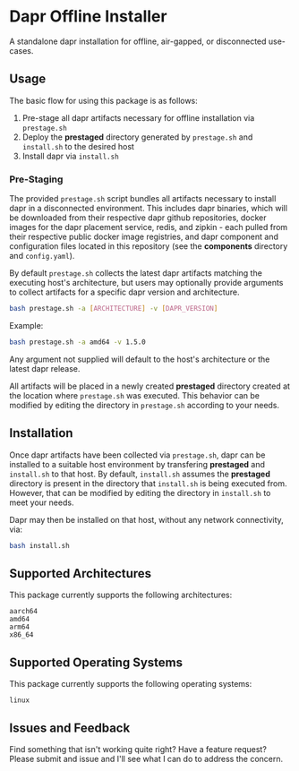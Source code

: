 # Dapr Offline Installer
A standalone dapr installation for offline, air-gapped, or disconnected use-cases.

## Usage

The basic flow for using this package is as follows:

1. Pre-stage all dapr artifacts necessary for offline installation via `prestage.sh`
2. Deploy the **prestaged** directory generated by `prestage.sh` and `install.sh` to the desired host
3. Install dapr via `install.sh`

### Pre-Staging

The provided `prestage.sh` script bundles all artifacts necessary to install dapr in a disconnected environment. This includes dapr binaries, which will be downloaded from their respective dapr github repositories, docker images for the dapr placement service, redis, and zipkin - each pulled from their respective public docker image registries, and dapr component and configuration files located in this repository (see the **components** directory and `config.yaml`).

By default `prestage.sh` collects the latest dapr artifacts matching the executing host's architecture, but users may optionally provide arguments to collect artifacts for a specific dapr version and architecture.

``` bash
bash prestage.sh -a [ARCHITECTURE] -v [DAPR_VERSION]
```

Example:
``` bash
bash prestage.sh -a amd64 -v 1.5.0
```

Any argument not supplied will default to the host's architecture or the latest dapr release.

All artifacts will be placed in a newly created **prestaged** directory created at the location where `prestage.sh` was executed. This behavior can be modified by editing the directory in `prestage.sh` according to your needs.

## Installation

Once dapr artifacts have been collected via `prestage.sh`, dapr can be installed to a suitable host environment by transfering **prestaged** and `install.sh` to that host. By default, `install.sh` assumes the **prestaged** directory is present in the directory that `install.sh` is being executed from. However, that can be modified by editing the directory in `install.sh` to meet your needs.

Dapr may then be installed on that host, without any network connectivity, via:

``` bash
bash install.sh
```

## Supported Architectures

This package currently supports the following architectures:

```
aarch64
amd64
arm64
x86_64
```

## Supported Operating Systems

This package currently supports the following operating systems:

```
linux
```

## Issues and Feedback

Find something that isn't working quite right? Have a feature request? Please submit and issue and I'll see what I can do to address the concern.
